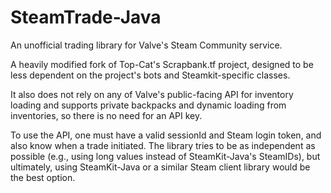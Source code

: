 SteamTrade-Java
===============

An unofficial trading library for Valve's Steam Community service.

A heavily modified fork of Top-Cat's Scrapbank.tf project, designed to be less dependent on the project's bots and Steamkit-specific classes.

It also does not rely on any of Valve's public-facing API for inventory loading and supports private backpacks and dynamic loading from inventories, so there is no need for an API key.

To use the API, one must have a valid sessionId and Steam login token, and also know when a trade initiated. The library tries to be as independent as possible (e.g., using long values instead of SteamKit-Java's SteamIDs), but ultimately, using SteamKit-Java or a similar Steam client library would be the best option.
